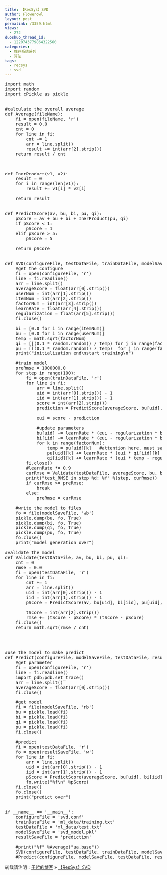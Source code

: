 ```yaml
---
title: 【ResSys】SVD
author: Flowerowl
layout: post
permalink: /3359.html
views:
  - 272
duoshuo_thread_id:
  - 1220743779864322560
categories:
  - 推荐系统系列
  - 算法
tags:
  - recsys
  - svd
---
```

<pre class="brush:applescript">import math
import random
import cPickle as pickle


#calculate the overall average
def Average(fileName):
	fi = open(fileName, 'r')
	result = 0.0
	cnt = 0
	for line in fi:
		cnt += 1
		arr = line.split()
		result += int(arr[2].strip())
	return result / cnt



def InerProduct(v1, v2):
	result = 0
	for i in range(len(v1)):
		result += v1[i] * v2[i]

	return result


def PredictScore(av, bu, bi, pu, qi):
	pScore = av + bu + bi + InerProduct(pu, qi)
	if pScore &lt; 1:
		pScore = 1
	elif pScore &gt; 5:
		pScore = 5

	return pScore


def SVD(configureFile, testDataFile, trainDataFile, modelSaveFile):
	#get the configure
	fi = open(configureFile, 'r')
	line = fi.readline()
	arr = line.split()
	averageScore = float(arr[0].strip())
	userNum = int(arr[1].strip())
	itemNum = int(arr[2].strip())
	factorNum = int(arr[3].strip())
	learnRate = float(arr[4].strip())
	regularization = float(arr[5].strip())
	fi.close()

	bi = [0.0 for i in range(itemNum)]
	bu = [0.0 for i in range(userNum)]
	temp = math.sqrt(factorNum)
	qi = [[(0.1 * random.random() / temp) for j in range(factorNum)] for i in range(itemNum)]
	pu = [[(0.1 * random.random() / temp)  for j in range(factorNum)] for i in range(userNum)]
	print("initialization end\nstart training\n")

	#train model
	preRmse = 1000000.0
	for step in range(100):
		fi = open(trainDataFile, 'r')
		for line in fi:
			arr = line.split()
			uid = int(arr[0].strip()) - 1
			iid = int(arr[1].strip()) - 1
			score = int(arr[2].strip())
			prediction = PredictScore(averageScore, bu[uid], bi[iid], pu[uid], qi[iid])

			eui = score - prediction

			#update parameters
			bu[uid] += learnRate * (eui - regularization * bu[uid])
			bi[iid] += learnRate * (eui - regularization * bi[iid])
			for k in range(factorNum):
				temp = pu[uid][k]	#attention here, must save the value of pu before updating
				pu[uid][k] += learnRate * (eui * qi[iid][k] - regularization * pu[uid][k])
				qi[iid][k] += learnRate * (eui * temp - regularization * qi[iid][k])
		fi.close()
		#learnRate *= 0.9
		curRmse = Validate(testDataFile, averageScore, bu, bi, pu, qi)
		print("test_RMSE in step %d: %f" %(step, curRmse))
		if curRmse &gt;= preRmse:
			break
		else:
			preRmse = curRmse

	#write the model to files
	fo = file(modelSaveFile, 'wb')
	pickle.dump(bu, fo, True)
	pickle.dump(bi, fo, True)
	pickle.dump(qi, fo, True)
	pickle.dump(pu, fo, True)
	fo.close()
	print("model generation over")

#validate the model
def Validate(testDataFile, av, bu, bi, pu, qi):
	cnt = 0
	rmse = 0.0
	fi = open(testDataFile, 'r')
	for line in fi:
		cnt += 1
		arr = line.split()
		uid = int(arr[0].strip()) - 1
		iid = int(arr[1].strip()) - 1
		pScore = PredictScore(av, bu[uid], bi[iid], pu[uid], qi[iid])

		tScore = int(arr[2].strip())
		rmse += (tScore - pScore) * (tScore - pScore)
	fi.close()
	return math.sqrt(rmse / cnt)




#use the model to make predict
def Predict(configureFile, modelSaveFile, testDataFile, resultSaveFile):
	#get parameter
	fi = open(configureFile, 'r')
	line = fi.readline()
    import pdb;pdb.set_trace()
	arr = line.split()
	averageScore = float(arr[0].strip())
	fi.close()

	#get model
	fi = file(modelSaveFile, 'rb')
	bu = pickle.load(fi)
	bi = pickle.load(fi)
	qi = pickle.load(fi)
	pu = pickle.load(fi)
	fi.close()

	#predict
	fi = open(testDataFile, 'r')
	fo = open(resultSaveFile, 'w')
	for line in fi:
		arr = line.split()
		uid = int(arr[0].strip()) - 1
		iid = int(arr[1].strip()) - 1
		pScore = PredictScore(averageScore, bu[uid], bi[iid], pu[uid], qi[iid])
		fo.write("%f\n" %pScore)
	fi.close()
	fo.close()
	print("predict over")


if __name__ == '__main__':
	configureFile = 'svd.conf'
	trainDataFile = 'ml_data/training.txt'
	testDataFile = 'ml_data/test.txt'
	modelSaveFile = 'svd_model.pkl'
	resultSaveFile = 'prediction'

	#print("%f" %Average("ua.base"))
	SVD(configureFile, testDataFile, trainDataFile, modelSaveFile)
	#Predict(configureFile, modelSaveFile, testDataFile, resultSaveFile)</pre>

转载请注明：[于哲的博客][1] &raquo; [【ResSys】SVD][2]

 [1]: http://localhost/wordpress
 [2]: http://localhost/wordpress/3359.html